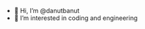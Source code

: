 - 👋 Hi, I’m @danutbanut
- 👀 I’m interested in coding and engineering

<!---
danutbanut/danutbanut is a ✨ special ✨ repository because its `README.md` (this file) appears on your GitHub profile.
You can click the Preview link to take a look at your changes.
--->
